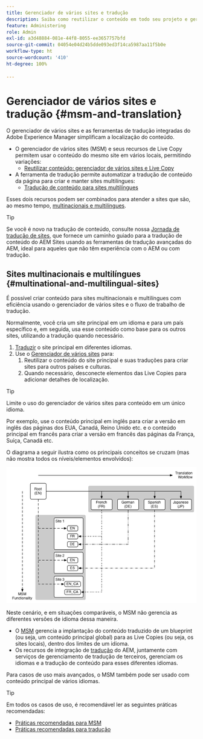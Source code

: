 ```yaml
---
title: Gerenciador de vários sites e tradução
description: Saiba como reutilizar o conteúdo em todo seu projeto e gerenciar sites multilíngues no AEM.
feature: Administering
role: Admin
exl-id: a3d48884-081e-44f8-8055-ee3657757bfd
source-git-commit: 04054e04d24b5dde093ed3f14ca5987aa11f5b0e
workflow-type: ht
source-wordcount: '410'
ht-degree: 100%

---
```


# Gerenciador de vários sites e tradução {#msm-and-translation}

O gerenciador de vários sites e as ferramentas de tradução integradas do Adobe Experience Manager simplificam a localização do conteúdo.

* O gerenciador de vários sites (MSM) e seus recursos de Live Copy permitem usar o conteúdo do mesmo site em vários locais, permitindo variações:
   * [Reutilizar conteúdo: gerenciador de vários sites e Live Copy](msm/overview.md)
* A ferramenta de tradução permite automatizar a tradução de conteúdo da página para criar e manter sites multilíngues:
   * [Tradução de conteúdo para sites multilíngues](translation/overview.md)

Esses dois recursos podem ser combinados para atender a sites que são, ao mesmo tempo, [multinacionais e multilíngues](#multinational-and-multilingual-sites).

>[!TIP]
>
>Se você é novo na tradução de conteúdo, consulte nossa [Jornada de tradução de sites,](/help/journey-sites/translation/overview.md) que fornece um caminho guiado para a tradução de conteúdo do AEM Sites usando as ferramentas de tradução avançadas do AEM, ideal para aqueles que não têm experiência com o AEM ou com tradução.

## Sites multinacionais e multilíngues {#multinational-and-multilingual-sites}

É possível criar conteúdo para sites multinacionais e multilíngues com eficiência usando o gerenciador de vários sites e o fluxo de trabalho de tradução.

Normalmente, você cria um site principal em um idioma e para um país específico e, em seguida, usa esse conteúdo como base para os outros sites, utilizando a tradução quando necessário.

1. [Traduzir](translation/overview.md) o site principal em diferentes idiomas.
1. Use o [Gerenciador de vários sites](msm/overview.md) para:
   1. Reutilizar o conteúdo do site principal e suas traduções para criar sites para outros países e culturas.
   1. Quando necessário, desconecte elementos das Live Copies para adicionar detalhes de localização.

>[!TIP]
>
>Limite o uso do gerenciador de vários sites para conteúdo em um único idioma.
>
>Por exemplo, use o conteúdo principal em inglês para criar a versão em inglês das páginas dos EUA, Canadá, Reino Unido etc. e o conteúdo principal em francês para criar a versão em francês das páginas da França, Suíça, Canadá etc.

O diagrama a seguir ilustra como os principais conceitos se cruzam (mas não mostra todos os níveis/elementos envolvidos):

![Visão geral da localização](assets/localization-overview.png)

Neste cenário, e em situações comparáveis, o MSM não gerencia as diferentes versões de idioma dessa maneira.

* O [MSM](msm/overview.md) gerencia a implantação do conteúdo traduzido de um blueprint (ou seja, um conteúdo principal global) para as Live Copies (ou seja, os sites locais), dentro dos limites de um idioma.
* Os recursos de integração de [tradução](translation/overview.md) do AEM, juntamente com serviços de gerenciamento de tradução de terceiros, gerenciam os idiomas e a tradução de conteúdo para esses diferentes idiomas.

Para casos de uso mais avançados, o MSM também pode ser usado com conteúdo principal de vários idiomas.

>[!TIP]
>
>Em todos os casos de uso, é recomendável ler as seguintes práticas recomendadas:
>
>* [Práticas recomendadas para MSM](msm/best-practices.md)
>* [Práticas recomendadas para tradução](translation/best-practices.md)

